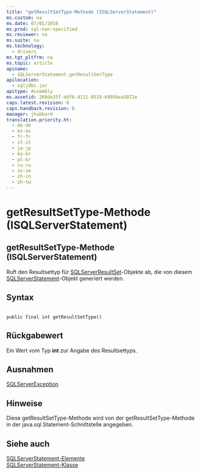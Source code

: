 ```yaml
---
title: "getResultSetType-Methode (ISQLServerStatement)"
ms.custom: na
ms.date: 07/01/2016
ms.prod: sql-non-specified
ms.reviewer: na
ms.suite: na
ms.technology: 
  - drivers
ms.tgt_pltfrm: na
ms.topic: article
apiname: 
  - SQLServerStatement.getResultSetType
apilocation: 
  - sqljdbc.jar
apitype: Assembly
ms.assetid: 260da35f-ddf6-4111-8519-69956ea3072e
caps.latest.revision: 8
caps.handback.revision: 8
manager: jhubbard
translation.priority.ht: 
  - de-de
  - es-es
  - fr-fr
  - it-it
  - ja-jp
  - ko-kr
  - pt-br
  - ru-ru
  - sv-se
  - zh-cn
  - zh-tw
---
```

# getResultSetType-Methode (ISQLServerStatement)
    
## getResultSetType\-Methode \(ISQLServerStatement\)  
 Ruft den Resultsettyp für [SQLServerResultSet](../content/SQLServerResultSet-Class.md)\-Objekte ab, die von diesem [SQLServerStatement](../content/SQLServerStatement-Class.md)\-Objekt generiert werden.  
  
## Syntax  
  
```  
  
public final int getResultSetType()  
```  
  
## Rückgabewert  
 Ein Wert vom Typ **int** zur Angabe des Resultsettyps.  
  
## Ausnahmen  
 [SQLServerException](../content/SQLServerException-Class.md)  
  
## Hinweise  
 Diese getResultSetType\-Methode wird von der getResultSetType\-Methode in der java.sql.Statement\-Schnittstelle angegeben.  
  
## Siehe auch  
 [SQLServerStatement-Elemente](../content/SQLServerStatement-Members.md)   
 [SQLServerStatement-Klasse](../content/SQLServerStatement-Class.md)  
  
  